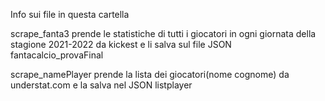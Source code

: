 Info sui file in questa cartella

scrape_fanta3 prende le statistiche di tutti i giocatori in ogni giornata della stagione 2021-2022 da kickest e li salva sul file JSON fantacalcio_provaFinal

scrape_namePlayer prende la lista dei giocatori(nome cognome) da understat.com e la salva nel JSON listplayer
